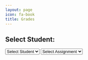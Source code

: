 ```yaml
---
layout: page
icon: fa-book
title: Grades
---
```


<html lang="en">
<head>
    <meta charset="UTF-8">
    <meta name="viewport" content="width=device-width, initial-scale=1.0">
    <title>Grade Search</title>
    <style>
        table {
            border-collapse: collapse;
            width: 50%;
        }
        th, td {
            border: 1px solid black;
            padding: 8px;
            text-align: left;
        }
        tr:nth-child(even) {
            background-color: #f2f2f2;
        }
        th {
            background-color: #4CAF50;
            color: white;
        }
    </style>
</head>
<body>
    <h2>Select Student:</h2>
    <!-- Dropdown to display student names -->
    <select id="studentDropdown">
        <option value="" disabled selected>Select Student</option>
    </select>
    <select id="assignmentDropdown">
        <option value="" disabled selected>Select Assignment</option>
    </select>
    <!-- Display selected student ID -->
    <p><span id="selectedStudentEmail" hidden></span></p>
    <p><span id="selectedAssignmentName" hidden></span></p>
    <p><span id="selectedAssignmentMaxPoints" hidden></span></p>
    <div id="result"></div>
    <div id="resultTable"></div>
    <div id="totalGrade"></div> <!-- Container for displaying total grade -->
    <script>
        document.addEventListener('DOMContentLoaded', function () {
            const totalGradeElement = document.getElementById('totalGrade');
            function calculateTotalGrade(data) {
                let totalScore = 0;
                let maxPoints = 0;
                data.forEach(student => {
                    totalScore += parseFloat(student.score);
                    maxPoints += parseFloat(student.maxPoints);
                });
                const totalGrade = (totalScore / maxPoints) * 100;
                totalGradeElement.textContent = `Total Grade: ${totalGrade.toFixed(2)}%`;
            }
            function fetchStudents() {
                fetch('http://localhost:8091/api/grade/')
                    .then(response => response.json())
                    .then(data => {
                        const dropdown = document.getElementById('studentDropdown');
                        dropdown.innerHTML = ''; // Clear existing options
                        data.forEach(student => {
                            const option = document.createElement('option');
                            option.value = student.email;
                            option.textContent = student.name;
                            dropdown.appendChild(option);
                        });
                    })
                    .catch(error => {
                        console.error('Error fetching student data:', error);
                    });
            }
            function fetchAssignments() {
                fetch('http://localhost:8091/api/assignments/')
                    .then(response => response.json())
                    .then(data => {
                        const dropdown = document.getElementById('assignmentDropdown');
                        dropdown.innerHTML = ''; // Clear existing options
                        if (!Array.isArray(data)) {
                            data = Object.values(data); // Convert object values to array if needed
                        }
                        data.forEach(assignment => {
                            const option = document.createElement('option');
                            option.value = assignment.id;
                            option.textContent = assignment.title;
                            dropdown.appendChild(option);
                        });
                    })
                    .catch(error => {
                        console.error('Error fetching assignment data:', error);
                    });
            }
            document.getElementById('studentDropdown').addEventListener('change', function () {
                const selectedStudentEmail = this.value;
                document.getElementById('selectedStudentEmail').textContent = selectedStudentEmail;
                searchName();
                calculateTotalGrade(data);
            });
            document.getElementById('assignmentDropdown').addEventListener('change', function () {
                const selectedAssignmentId = this.value;
                const selectedAssignmentName = this.options[this.selectedIndex].text;
                document.getElementById('selectedAssignmentName').textContent = selectedAssignmentName;
                searchAssignment();
            });
            function searchName() {
                const studentEmail = document.getElementById('selectedStudentEmail').textContent;
                fetch(`http://localhost:8091/api/grade/email/${studentEmail}`)
                    .then(response => response.json())
                    .then(data => {
                        displayStudentResults(data);
                        calculateTotalGrade(data);
                    })
                    .catch(error => {
                        console.error('Error:', error);
                    });
            }
            function displayStudentResults(data) {
                var resultDiv = document.getElementById("result");
                resultDiv.innerHTML = '';
                if (data.length === 0) {
                    resultDiv.innerHTML = 'No grades found with the given selection.';
                } else {
                    const resultContainer = document.getElementById("resultTable");
                    resultContainer.innerHTML = ''; // Clear previous table data
                    // Construct Table header
                    const headerRow = document.createElement("tr");
                    const headers = ["Email", "Assignment", "Max Score", "Grade", "Update"];
                    headers.forEach(headerText => {
                        const th = document.createElement("th");
                        th.textContent = headerText;
                        headerRow.appendChild(th);
                    });
                    resultContainer.appendChild(headerRow);
                    // Add data rows
                    data.forEach(student => {
                        const row = document.createElement("tr");
                        const emailCell = document.createElement("td");
                        emailCell.textContent = student.email;
                        const assignmentCell = document.createElement("td");
                        assignmentCell.textContent = student.assignment;
                        const maxscoreCell = document.createElement("td");
                        maxscoreCell.textContent = student.maxPoints;
                        const gradeCell = document.createElement("td");
                        const gradeInput = document.createElement("input");
                        gradeInput.type = "text";
                        gradeInput.value = student.score;
                        gradeInput.addEventListener('input', function() {
                            student.score = this.value;
                        });
                        gradeCell.appendChild(gradeInput);
                        const updateCell = document.createElement("td");
                        const updateButton = document.createElement("button");
                        updateButton.textContent = "Update";
                        updateButton.addEventListener('click', function() {
                            const requestOptions = {
                                method: 'PUT',
                                headers: {
                                    "content-type": "application/json",
                                    'Authorization': 'Bearer my-token',
                                },
                            };
                            fetch(`http://localhost:8091/api/grade/update/${student.id}?newEmail=${student.email}&newAssignment=${student.assignment}&newMaxPoints=${student.maxPoints}&newScore=${student.score}`, requestOptions)
                                .then(response => {
                                    if (response.status !== 200) {
                                        const errorMsg = 'Invalid Input - Database Update error: ' + response.status;
                                        console.log(errorMsg);
                                        alert(errorMsg);
                                        return;
                                    }
                                    response.json().then(data => {
                                        resultDiv.innerHTML = response.status;
                                    });
                                })
                        });
                        updateCell.appendChild(updateButton);
                        row.appendChild(emailCell);
                        row.appendChild(assignmentCell);
                        row.appendChild(maxscoreCell);
                        row.appendChild(gradeCell);
                        row.appendChild(updateCell);
                        resultContainer.appendChild(row);
                    });
                }
            }
            function searchAssignment() {
                const assignmentId = document.getElementById('assignmentDropdown').value;
                fetch(`http://localhost:8091/api/assignments/${assignmentId}`)
                    .then(response => response.json())
                    .then(data => {
                        displayAssignmentResults(data);
                    })
                    .catch(error => {
                        console.error('Error:', error);
                    });
            }
            function displayAssignmentResults(data) {
                var resultDiv = document.getElementById("result");
                resultDiv.innerHTML = '';
                if (!data.submissions || Object.keys(data.submissions).length === 0) {
                    resultDiv.innerHTML = 'No submissions found for this assignment.';
                    resultContainer.innerHTML = '';
                    return;
                }
                const submissions = data.submissions;
                const resultContainer = document.getElementById("resultTable");
                resultContainer.innerHTML = ''; // Clear previous table data
                // Construct Table header
                const headerRow = document.createElement("tr");
                const headers = ["Email", "Assignment", "Max Score", "Grade", "Update"];
                headers.forEach(headerText => {
                    const th = document.createElement("th");
                    th.textContent = headerText;
                    headerRow.appendChild(th);
                });
                resultContainer.appendChild(headerRow);
                // Add data rows for each submission
                Object.keys(submissions).forEach(username => {
                    const submission = submissions[username];
                    const row = document.createElement("tr");
                    // Email column (using username as email)
                    const emailCell = document.createElement("td");
                    emailCell.textContent = username;
                    row.appendChild(emailCell);
                    // Assignment column
                    const assignmentCell = document.createElement("td");
                    assignmentCell.textContent = data.title; // Use assignment title from the API response
                    row.appendChild(assignmentCell);
                    // Max Score column
                    const maxScoreCell = document.createElement("td");
                    maxScoreCell.textContent = data.maxPoints; // Use maxPoints from the API response
                    row.appendChild(maxScoreCell);
                    // Grade column (set to -1 if ungraded)
                    const gradeCell = document.createElement("td");
                    const gradeInput = document.createElement("input");
                    gradeInput.type = "text";
                    gradeInput.value = -1; // Set default grade to -1
                    gradeInput.addEventListener('input', function() {
                        submission.score = this.value;
                    });
                    gradeCell.appendChild(gradeInput);
                    row.appendChild(gradeCell);
                    // Update button column
                    const updateCell = document.createElement("td");
                    const updateButton = document.createElement("button");
                    updateButton.textContent = "Update";
                    // Add click event listener to update button
                    updateButton.addEventListener('click', function() {
                        const requestOptions = {
                            method: 'PUT',
                            headers: {
                                "content-type": "application/json",
                                'Authorization': 'Bearer my-token',
                            },
                        };
                        fetch(`http://localhost:8091/api/grade/update/${student.id}?newEmail=${username}&newAssignment=${data.title}&newMaxPoints=${data.maxPoints}&newScore=${submission.score}`, requestOptions)
                            .then(response => {
                                if (response.status !== 200) {
                                    const errorMsg = 'Invalid Input - Database Update error: ' + response.status;
                                    console.log(errorMsg);
                                    alert(errorMsg);
                                    return;
                                }
                                response.json().then(data => {
                                    resultDiv.innerHTML = response.status;
                                });
                            })
                    });
                    updateCell.appendChild(updateButton);
                    row.appendChild(updateCell);
                    resultContainer.appendChild(row);
                });
            }
            // Initial fetch of data on page load
            fetchStudents();
            fetchAssignments();
        });
    </script>
</body>
</html>